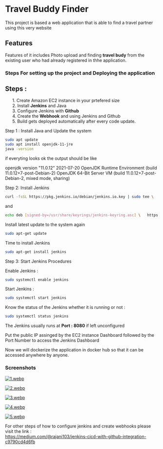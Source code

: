 # Travel Buddy Finder 
<p>This project is based a web application that is able to find a travel partner using this very website</p>

## Features
<p> Features of it includes Photo upload and finding <strong>travel budy</strong>  from the existing user who had already registered in thhe application.</p> 

### Steps For setting up the project and Deploying the application

## Steps :

<ol> 1. Create Amazon EC2 instance in your prtefered size  <br>
     2. Install <strong>Jenkins</strong> and Java <br> 
     3. Configure Jenkins with <strong>Github</strong><br> 
     4. Create the <strong>Webhook</strong> and using Jenkins and Github <br> 
    5. Build gets deployed automatically after every code update.</ol>

Step 1 : Install Java and Update the system
```sh
sudo apt update
sudo apt install openjdk-11-jre
java -version
```
if everyting looks ok the output should be like

<output>openjdk version "11.0.12" 2021-07-20 OpenJDK Runtime Environment (build 11.0.12+7-post-Debian-2) OpenJDK 64-Bit Server VM (build 11.0.12+7-post-Debian-2, mixed mode, sharing)</output>

Step 2: Install Jenkins 
```sh
curl -fsSL https://pkg.jenkins.io/debian/jenkins.io.key | sudo tee \   /usr/share/keyrings/jenkins-keyring.asc > /dev/null 
```
and 
```sh
echo deb [signed-by=/usr/share/keyrings/jenkins-keyring.asc] \   https://pkg.jenkins.io/debian binary/ | sudo tee \   /etc/apt/sources.list.d/jenkins.list > /dev/null
```
Install latest update to the system again 
```sh
sudo apt-get update 
```
Time to install Jenkins 
```sh
sudo apt-get install jenkins
```
Step 3: Start Jenkins Procedures 

Enable Jenkins :
```sh
sudo systemctl enable jenkins
```
Start Jenkins :
```sh 
sudo systemctl start jenkins
```
Know the status of the Jenkins whether it is running or not : 
```sh
sudo systemctl status jenkins
```
<p>The Jenkins usually runs at <strong> Port : 8080</strong> if left unconfigured </br>

<p>Put the public IP assinged by the EC2 instance Dashboard followed by the Port Number to access the Jenkins Dashboard</p>

Now we will dockerize the application in docker hub so that it can be accessed anywhere by anyone.

### Screenshots
[![1.webp](https://i.postimg.cc/4Nw3fJMP/1.webp)](https://postimg.cc/WhFVSPsq)

[![2.webp](https://i.postimg.cc/XYJYXR6b/2.webp)](https://postimg.cc/xcw24Fdx)

[![3.webp](https://i.postimg.cc/zfHDFTf2/3.webp)](https://postimg.cc/nsZtHjBq)

[![4.webp](https://i.postimg.cc/TwrRZGgr/4.webp)](https://postimg.cc/jwS07p85)

[![5.webp](https://i.postimg.cc/rm6Vnz0V/5.webp)](https://postimg.cc/JyqCtr5v)


For other steps of how to configure jenkins and create webhooks please visit the link :<br>
 https://medium.com/@rajani103/jenkins-cicd-with-github-integration-c9790cd4d6fb 
